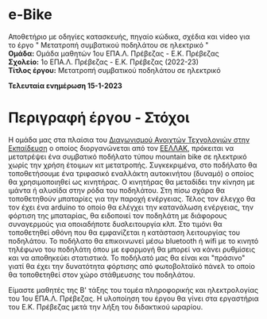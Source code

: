 # e-Bike
Αποθετήριο με οδηγίες κατασκευής, πηγαίο κώδικα, σχέδια και video για το έργο " Μετατροπή συμβατικού ποδηλάτου σε ηλεκτρικό "<br>
**Ομάδα:** Ομάδα μαθητών 1ου ΕΠΑ.Λ. Πρέβεζας - Ε.Κ. Πρέβεζας<br/>
**Σχολείο:** 1ο ΕΠΑ.Λ. Πρέβεζας - Ε.Κ. Πρέβεζας (2022-23)<br/>
**Τίτλος έργου:** Μετατροπή συμβατικού ποδηλάτου σε ηλεκτρικό <br/> 

<b>Τελευταία ενημέρωση 15-1-2023</b>

Περιγραφή έργου - Στόχοι
========================
Η ομάδα μας στα πλαίσια του <a href="https://openedtech.ellak.gr/">Διαγωνισμού Ανοιχτών Τεχνολογιών στην Εκπαίδευση</a> ο οποίος διοργανώνεται από τον <a href="https://eellak.ellak.gr/">ΕΕΛΛΑΚ</a>, πρόκειται να μετατρέψει ένα συμβατικό ποδήλατο τύπου mountain bike σε ηλεκτρικό χωρίς την χρήση έτοιμων κιτ μετατροπής. Συγκεκριμένα, στο ποδήλατο θα τοποθετήσουμε ένα τριφασικό εναλλάκτη αυτοκινήτου (δυναμό) ο οποίος θα χρησιμοποιηθεί ως κινητήρας. Ο κινητήρας θα μεταδίδει την κίνηση με ιμάντα ή αλυσίδα στην ρόδα του ποδηλάτου. Στη πίσω σχάρα θα τοποθετηθούν μπαταρίες για την παροχή ενέργειας. Τέλος τον έλεγχο θα τον έχει ένα arduino το οποίο θα ελέγχει την κατανάλωση ενέργειας, την φόρτιση της μπαταρίας, θα ειδοποιεί τον ποδηλάτη με διάφορους συναγερμούς για οποιαδήποτε δυσλειτουργία κλπ. Στο τιμόνι θα τοποθετηθεί οθόνη που θα εμφανίζεται η κατάσταση λειτουργίας του ποδηλάτου. Το ποδήλατο θα επικοινωνεί μέσω bluetooth ή wifi με το κινητό τηλέφωνο του ποδηλάτη όπου με εφαρμογή θα μπορεί να κάνει ρυθμίσεις και να αποθηκεύει στατιστικά.
Το ποδήλατό μας θα είναι και "πράσινο" γιατί θα έχει την δυνατότητα φόρτισης από φωτοβολταϊκό πάνελ το οποίο θα τοποθετηθεί στον χώρο στάθμευσης του ποδηλάτου.

Είμαστε μαθητές της Β' τάξης του τομέα πληροφορικής και ηλεκτρολογίας του 1ου ΕΠΑ.Λ. Πρέβεζας. Η υλοποίηση του έργου θα γίνει στα εργαστήρια του Ε.Κ. Πρέβεζας μετά την λήξη του διδακτικού ωραρίου.
